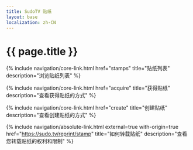 ```yaml
---
title: SudoTV 贴纸
layout: base
localization: zh-CN
---
```


# {{ page.title }}

{% include navigation/core-link.html
    href="stamps"
    title="贴纸列表"
    description="浏览贴纸列表"
%}

{% include navigation/core-link.html
    href="acquire"
    title="获得贴纸"
    description="查看获得贴纸的方式"
%}

{% include navigation/core-link.html
    href="create"
    title="创建贴纸"
    description="查看创建贴纸的方式"
%}

{% include navigation/absolute-link.html
    external=true
    with-origin=true
    href="https://sudo.tv/reprint/stamp"
    title="如何转载贴纸"
    description="查看您转载贴纸的权利和限制"
%}